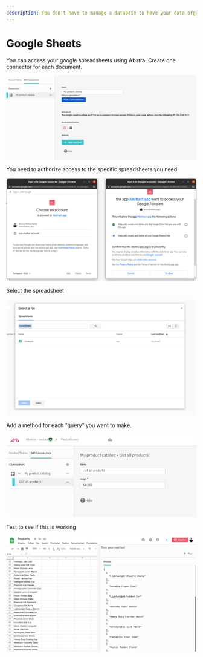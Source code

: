 ```yaml
---
description: You don't have to manage a database to have your data organized.
---
```


# Google Sheets

You can access your google spreadsheets using Abstra. Create one connector for each document.

![](../../../.gitbook/assets/image%20%2839%29.png)

You need to authorize access to the specific spreadsheets you need

![](../../../.gitbook/assets/image%20%2836%29.png)

Select the spreadsheet

![](../../../.gitbook/assets/image%20%2831%29.png)

Add a method for each "query" you want to make.

![Use A1 notation for ranges](../../../.gitbook/assets/image%20%2834%29.png)

Test to see if this is working

![](../../../.gitbook/assets/image%20%2830%29.png)

